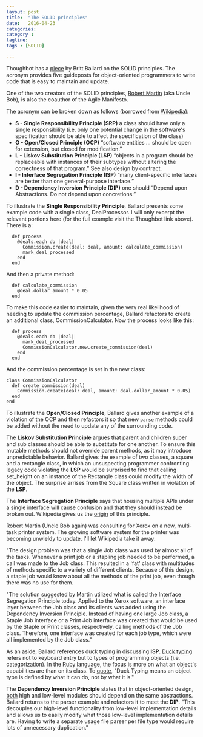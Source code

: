 ```yaml
---
layout: post
title:  "The SOLID principles"
date:   2016-04-23
categories:
category :
tagline:
tags : [SOLID]

---
```


Thoughbot has a [piece](https://robots.thoughtbot.com/back-to-basics-solid) by
Britt Ballard on the SOLID principles. The acronym provides five guideposts for
object-oriented programmers to write code that is easy to maintain and update.

One of the two creators of the SOLID principles, [Robert Martin](https://en.wikipedia.org/wiki/Robert_Cecil_Martin)
(aka Uncle Bob), is also the coauthor of the Agile Manifesto.

The acronym can be broken down as follows (borrowed from [Wikipedia](https://en.wikipedia.org/wiki/SOLID_(object-oriented_design))):

* **S - Single Responsibility Principle (SRP)**
  a class should have only a single responsibility (i.e. only one potential change in the software's specification should be able to affect the specification of the class)
* **O - Open/Closed Principle (OCP)**
  “software entities … should be open for extension, but closed for modification.”
* **L - Liskov Substitution Principle (LSP)**
  “objects in a program should be replaceable with instances of their subtypes without altering the correctness of that program.” See also design by contract.
* **I - Interface Segregation Principle (ISP)**
  “many client-specific interfaces are better than one general-purpose interface.”
* **D - Dependency Inversion Principle (DIP)**
  one should “Depend upon Abstractions. Do not depend upon concretions.”

To illustrate the **Single Responsibility Principle**, Ballard presents some example
code with a single class, DealProcessor. I will only excerpt the relevant
portions here (for the full example visit the Thoughbot link above). There is a:

```
  def process
    @deals.each do |deal|
      Commission.create(deal: deal, amount: calculate_commission)
      mark_deal_processed
    end
  end
```

And then a private method:

```  
  def calculate_commission
    @deal.dollar_amount * 0.05
  end
```

To make this code easier to maintain, given the very real likelihood of needing
to update the commission percentage, Ballard refactors to create an additional
class, CommissionCalculator. Now the process looks like this:

```
  def process
    @deals.each do |deal|
      mark_deal_processed
      CommissionCalculator.new.create_commission(deal)
    end
  end
```

And the commission percentage is set in the new class:

```
class CommissionCalculator
  def create_commission(deal)
    Commission.create(deal: deal, amount: deal.dollar_amount * 0.05)
  end
end
```

To illustrate the **Open/Closed Principle**, Ballard gives another example of a
violation of the OCP and then refactors it so that new `parse` methods could be
added without the need to update any of the surrounding code.

The **Liskov Substitution Principle** argues that parent and children super and
sub classes should be able to substitute for one another. To ensure this mutable
methods should not override parent methods, as it may introduce unpredictable
behavior. Ballard gives the example of two classes, a square and a rectangle
class, in which an unsuspecting programmer confronting legacy code violating the
**LSP** would be surprised to find that calling set_height on an instance of the
Rectangle class could modify the width of the object. The surprise arrises from
the Square class written in violation of the **LSP**.

The **Interface Segregation Principle** says that housing multiple APIs under a
single interface will cause confusion and that they should instead be broken out.
Wikipedia gives us the [origin](https://en.wikipedia.org/wiki/Interface_segregation_principle)
 of this principle.

Robert Martin (Uncle Bob again) was consulting for Xerox on a new, multi-task printer
system. The growing software system for the printer was becoming unwieldy to update.
I'll let Wikipedia take it away:

"The design problem was that a single Job class was used by almost all of the tasks. Whenever a print job or a stapling job needed to be performed, a call was made to the Job class. This resulted in a 'fat' class with multitudes of methods specific to a variety of different clients. Because of this design, a staple job would know about all the methods of the print job, even though there was no use for them.

"The solution suggested by Martin utilized what is called the Interface Segregation Principle today. Applied to the Xerox software, an interface layer between the Job class and its clients was added using the Dependency Inversion Principle. Instead of having one large Job class, a Staple Job interface or a Print Job interface was created that would be used by the Staple or Print classes, respectively, calling methods of the Job class. Therefore, one interface was created for each job type, which were all implemented by the Job class."

As an aside, Ballard references duck typing in discussing **ISP**. [Duck typing](https://en.wikipedia.org/wiki/Duck_typing) refers not to keyboard entry
but to types of programming objects (i.e. categorization). In the Ruby language,
the focus is more on what an object's capabilities are than on its class. To [quote](http://rubylearning.com/satishtalim/duck_typing.html), "Duck Typing
means an object type is defined by what it can do, not by what it is."

The **Dependency Inversion Principle** states that in object-oriented design,
[both](https://en.wikipedia.org/wiki/Dependency_inversion_principle) high and
low-level modules should depend on the same abstractions. Ballard returns to the
parser example and refactors it to meet the **DIP**. "This decouples our
high-level functionality from low-level implementation details and allows us to
easily modify what those low-level implementation details are. Having to write a
separate usage file parser per file type would require lots of unnecessary duplication."
